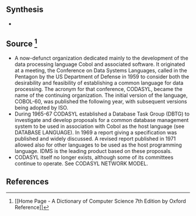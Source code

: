 ## Synthesis
- 
## Source [^1]
- A now-defunct organization dedicated mainly to the development of the data processing language Cobol and associated software. It originated at a meeting, the Conference on Data Systems Languages, called in the Pentagon by the US Department of Defense in 1959 to consider both the desirability and feasibility of establishing a common language for data processing. The acronym for that conference, CODASYL, became the name of the continuing organization. The initial version of the language, COBOL-60, was published the following year, with subsequent versions being adopted by ISO.
- During 1965-67 CODASYL established a Database Task Group (DBTG) to investigate and develop proposals for a common database management system to be used in association with Cobol as the host language (see DATABASE LANGUAGE). In 1969 a report giving a specification was published and widely discussed. A revised report published in 1971 allowed also for other languages to be used as the host programming language. IDMS is the leading product based on these proposals.
- CODASYL itself no longer exists, although some of its committees continue to operate. See CODASYL NETWORK MODEL.
## References

[^1]: [[Home Page - A Dictionary of Computer Science 7th Edition by Oxford Reference]]